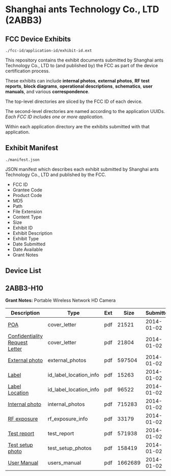 # Shanghai ants Technology Co., LTD (2ABB3)
## FCC Device Exhibits

```
./fcc-id/application-id/exhibit-id.ext
```

This repository contains the exhibit documents submitted by Shanghai ants Technology Co., LTD to (and published by) the FCC as part of the device certification process.

These exhibits can include **internal photos**, **external photos**, **RF test reports**, **block diagrams**, **operational descriptions**, **schematics**, **user manuals**, and various **correspondence**.

The top-level directories are sliced by the FCC ID of each device.

The second-level directories are named according to the application UUIDs. *Each FCC ID includes one or more application.*

Within each application directory are the exhibits submitted with that application. 

## Exhibit Manifest

```
./manifest.json
```

JSON manifest which describes each exhibit submitted by Shanghai ants Technology Co., LTD and published by the FCC.

- FCC ID
- Grantee Code
- Product Code
- MD5
- Path
- File Extension
- Content Type
- Size
- Exhibit ID
- Exhibit Description
- Exhibit Type
- Date Submitted
- Date Available
- Grant Notes

## Device List
## 2ABB3-H10
**Grant Notes:** Portable Wireless Network HD Camera

| Description | Type | Ext | Size | Submitted | Available |
| ----------- | ---- | --- | ---- | --------- | --------- |
| [POA](2ABB3-H10/3691dfa206fc432539228f2b8b4255af/2156106.pdf) | cover_letter | pdf | 21521 | 2014-01-02 | 2014-01-02 |
| [Confidentiality Request Letter](2ABB3-H10/3691dfa206fc432539228f2b8b4255af/2156107.pdf) | cover_letter | pdf | 21804 | 2014-01-02 | 2014-01-02 |
| [External photo](2ABB3-H10/3691dfa206fc432539228f2b8b4255af/2156114.pdf) | external_photos | pdf | 597504 | 2014-01-02 | 2014-01-02 |
| [Label](2ABB3-H10/3691dfa206fc432539228f2b8b4255af/2156116.pdf) | id_label_location_info | pdf | 15263 | 2014-01-02 | 2014-01-02 |
| [Label Location](2ABB3-H10/3691dfa206fc432539228f2b8b4255af/2156117.pdf) | id_label_location_info | pdf | 96522 | 2014-01-02 | 2014-01-02 |
| [Internal photo](2ABB3-H10/3691dfa206fc432539228f2b8b4255af/2156115.pdf) | internal_photos | pdf | 715283 | 2014-01-02 | 2014-01-02 |
| [RF exposure](2ABB3-H10/3691dfa206fc432539228f2b8b4255af/2156112.pdf) | rf_exposure_info | pdf | 33179 | 2014-01-02 | 2014-01-02 |
| [Test report](2ABB3-H10/3691dfa206fc432539228f2b8b4255af/2156111.pdf) | test_report | pdf | 571938 | 2014-01-02 | 2014-01-02 |
| [Test setup photo](2ABB3-H10/3691dfa206fc432539228f2b8b4255af/2156113.pdf) | test_setup_photos | pdf | 158419 | 2014-01-02 | 2014-01-02 |
| [User Manual](2ABB3-H10/3691dfa206fc432539228f2b8b4255af/2156118.pdf) | users_manual | pdf | 1662689 | 2014-01-02 | 2014-01-02 |
